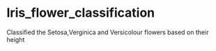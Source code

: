 # Iris_flower_classification
Classified the Setosa,Verginica and Versicolour flowers based on their height
